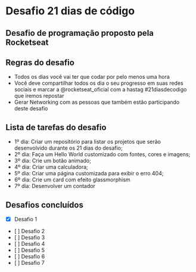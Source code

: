 # Desafio 21 dias de código

## Desafio de programação proposto pela Rocketseat

## Regras do desafio
* Todos os dias você vai ter que codar por pelo menos uma hora
* Você deve compartilhar todos os dia o seu progresso em suas redes sociais e marcar a @rocketseat_oficial com a hastag #21diasdecodigo que iremos repostar
* Gerar Networking com as pessoas que também estão participando deste desafio

## Lista de tarefas do desafio
- 1º dia: Criar um repositório para listar os projetos que serão desenvolvido durante os 21 dias do desafio;
- 2º dia: Faça um Hello World customizado com fontes, cores e imagens;
- 3º dia: Crie um botão animado;
- 4º dia: Criar uma calculadora;
- 5º dia: Criar uma página customizada para exibir o erro 404;
- 6º dia: Crie um card com efeito glassmorphism
- 7º dia: Desenvolver um contador

## Desafios concluídos

- [X] Desafio 1
- \[ ] Desafio 2
- \[ ] Desafio 3
- \[ ] Desafio 4
- \[ ] Desafio 5
- \[ ] Desafio 6
- \[ ] Desafio 7